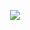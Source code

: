 <div align="center">

![](https://komarev.com/ghpvc/?username=ennlo&color=CC001B&base=5834&style=flat-square&label=　+🧩+　)
